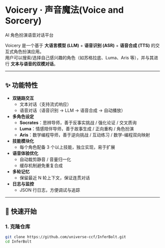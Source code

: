 # Voicery · 声音魔法(Voice and Sorcery)
AI 角色扮演语音对话平台

Voicery 是一个基于 **大语言模型 (LLM)** + **语音识别 (ASR)** + **语音合成 (TTS)** 的交互式角色扮演应用。  
用户可以搜索/选择自己感兴趣的角色（如苏格拉底、Luma、Aris 等），并与其进行 **文本与语音的双模对话**。  

---

## ✨ 功能特性

- **双链路交互**
  - 文本对话（支持流式响应）
  - 语音对话（语音识别 → LLM → 语音合成 → 自动播放）
- **多角色设定**
  - **Socrates**：思辨导师，善于反事实挑战 / 强化论证 / 交叉质询
  - **Luma**：情感陪伴导师，善于故事生成 / 正向重构 / 角色扮演
  - **Aris**：数学编程导师，善于逆向挑战 / 互动练习 / 数学-编程双向映射
- **技能模块化**
  - 每个角色配备 3 个以上技能，独立实现，易于扩展
- **语音体验优化**
  - 自动裁剪静音 / 音量归一化
  - 缓存机制避免重复合成
- **多轮记忆**
  - 保留最近 N 轮上下文，保证连贯对话
- **日志与监控**
  - JSON 行日志，方便调试与追踪

---

## 🚀 快速开始

### 1. 克隆仓库

```bash
git clone https://github.com/universe-ccf/InferBolt.git
cd InferBolt


